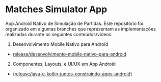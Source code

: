 # Matches Simulator App

App Android Nativo de Simulação de Partidas. Este repositório foi organizado em algumas branches que representam as implementações realizadas durante os seguintes conteúdos/vídeos:

1. Desenvolvimento Mobile Nativo para Android
  -  [release/desenvolvimento-mobile-nativo-para-android]()

2. Componentes, Layouts, e UI/UX em App Android
  -   [(release/java-e-kotlin-juntos-construindo-apps-android)]()
